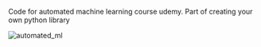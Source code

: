 Code for automated machine learning course udemy. Part of creating your own python library

![automated_ml](https://user-images.githubusercontent.com/39279932/83895959-b7714780-a753-11ea-9e2a-9e3941644e98.png)
